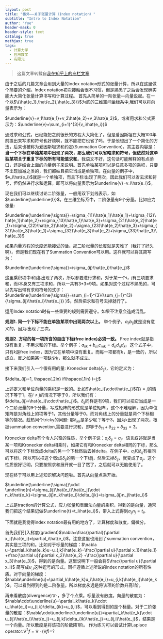 ```yaml
---
layout: post
title: "番外——关于张量计算（Index notation）"
subtitle: "Intro to Index Notation"
author: "Yue"
header-mask: 0
header-style: text
catalog: true
mathjax: true
tags:
  - 计算力学
  - 应用数学
  - 有限元
---
```


> 这篇文章转载自[我在知乎上的专栏文章](https://zhuanlan.zhihu.com/p/20783300)

由于之后的几篇文章会用到大量的index notation形式的张量计算，所以在这里做个简要的介绍。Index notation初次接触会很不习惯，但是熟悉了之后会发现确实能大大简化张量计算书写和计算过程。
首先从简单的一阶张量—向量说起。在一个以$\{\hat{e_1},\hat{e_2},\hat{e_3}\}$为底的三维空间坐标系中,我们可以将向量表示为：

$\underline{v}=v_1\hat{e_1}+v_2\hat{e_2}+v_3\hat{e_3}$，或者用求和公式表示为：$\underline{v}=\sum_{i=1}^{3}{v_i\hat{e_i}}$

通过求和公式，已经能把之前很长的方程大大简化了。但是爱因斯坦在大概100年前提出来写求和符号也好烦啊，就不能把它也省了吗。于是他想出了一个简化的方法，后来也被称为爱因斯坦求和约定(Summation Convention)。其主要内容是：**当一个下标在单独某项中出现了两次，那么我们可以省略求和符号，但依然对这单独某项关于重复下标的所有可能值求和**。我语文不好，这句话可能解释的有点拗口，还是结合上面的向量例子来说明。首先单独某项可以是任意多项的乘积，只要不出现加减之类的，我们都姑且把它当成是单独项。在向量的例子中，$v_i\hat{e_i}$就是一个单独项，而且下标i出现了两次，因此我们可以省去求和符号，但仍然进行求和运算。即可以将向量表示为$\underline{v}=v_i\hat{e_i}$。

现在我们可以继续讨论二阶张量，一般用双下划线表示，如$\underline{\underline{I}}$。在三维坐标系中，二阶张量有9个分量。比如应力张量:

$\underline{\underline{\sigma}}=\sigma_{11}\hat{e_1}\hat{e_1}+\sigma_{12}\hat{e_1}\hat{e_2}+\sigma_{13}\hat{e_1}\hat{e_3}+\sigma_{21}\hat{e_2}\hat{e_1}+\sigma_{22}\hat{e_2}\hat{e_2}+\sigma_{23}\hat{e_2}\hat{e_3}+\sigma_{31}\hat{e_3}\hat{e_1}+\sigma_{32}\hat{e_3}\hat{e_2}+\sigma_{33}\hat{e_3}\hat{e_3}$

如果向量方程的长度还能接受的话，那二阶张量的长度就是灾难了（我打了好久啊）。但是我们现在有了Summation Convention可以用。这样就可以将其简写为：

$\underline{\underline{\sigma}}=\sigma_{ij}\hat{e_i}\hat{e_j}$

这里乘积项中i和j各出现了两次，所以都要进行求和，对于某一个i，j有三项要求和，而i本身又有三项求和，所以一共有3*3=9项。如果对这个过程不熟悉的，可以先写出带有求和符号的式子：$\underline{\underline{\sigma}}=\sum_{i=1}^{3}{\sum_{j=1}^{3}{\sigma_{ij}\hat{e_i}\hat{e_j}} }$，然后把求和符号去掉就行了。

运用Index notation时有一些重要的规则需要遵守。如果不注意会造成混乱。

**规则1. 同一个下标不能在单独某项中出现两次以上。** 举个例子，$a_{ii}b_{ij}$就是没有意义的，因为$i$出现了三次。

**规则2. 方程的每一项所含的自由下标(free index)必须一致。** Free index就是指没有重复，不用求和的下标。举个例子：$a_{iik}+b_{m}c_{mk}=d_nd_nd_k$。这个式子中，只有$k$是free index，因为它在单项中没有重复。而每一项都有$k$，是一致的，所以成立，反之如果某一项缺少$k$，那么就不成立。

接下来我们引入一个很有用的量: Kronecker delta($\delta_{ij}$)，它的定义为：

$\delta_{ij}=1, \hspace{.2in} if\hspace{.1in} i=j;$

上述定义和单位向量的乘积是一致的。比如$\hat{e_i}\cdot\hat{e_j}$在$i=j$的情况下等于1，在$i\ne j$的情况下等于0，所以我们有：$\delta_{ij}=\hat{e_i}\cdot\hat{e_j}$。$\delta_{ij}$同样是有9项，我们可以把它当成是一个二阶张量的9个分量，写成矩阵的形式就是单位矩阵I。这个不难理解，因为单位矩阵是对角线上的项等于1，其他分量等于0。而对角线上的分量就是两个下标相等的情况。趁热问个tricky的问题: 那$\delta_{kk}$是多少呢？等于3，因为k出现了两次，根据summation convention,需要进行求和，即等于$\delta_{11}+\delta_{22}+\delta_{33}=3$。

Kronecker delta有个令人兴奋的性质，举个例子说：$a_i\delta_{ij}=a_j$。语言叙述就是当某一项和Kronecker delta相乘时，如果它有和Kronecker delta相同的下标，那么可以将这个下标改成delta的另一个下标然后去掉delta。在例子中，$a_i$和$\delta_{ij}$有相同的下标i，所以可以把这个$i$改成$\delta_{ij}$的另一个下标j，然后去掉$\delta_{ij}$，就变成了$a_j$。这个性质很好证明，只要按照求和展开就一目了然了，之后就可以无脑使用了。

现在终于可以用上述知识解决问题啦。首先从向量点乘开始。

$\underline{\underline{\sigma}}\cdot \underline{n}=\sigma_{ij}\hat{e_i}\hat{e_j}\cdot n_k\hat{e_k}=\sigma_{ij}n_k\hat{e_i}\delta_{jk}=\sigma_{ij}n_j\hat{e_i}$

上式是traction的计算公式，应力张量和表面法向量的乘积，得到的是向量，通常我们把这个结果记做$\underline{t}=t_i\hat{e_i}$，带入上式得到$\sigma_{ij}n_j=t_i$。

下面就是我觉得index notation最有用的地方了，计算梯度和散度，偏微分。

首先我们引入梯度(gradient)$\nabla=\frac{\partial}{\partial x_i}\hat{e_i}=\partial_i\hat{e_i}$，注意这里也用到了summation convention，其实是三项的和。比如对于标量的梯度：$\nabla u=\partial_k\hat{e_k}u=u_{,k}\hat{e_k}=\frac{\partial u}{\partial x_1}\hat{e_1} +\frac{\partial u}{\partial x_2}\hat{e_2} +\frac{\partial u}{\partial x_3}\hat{e_3}$，得到的是向量。这里说明下一般会将$\frac{\partial u}{\partial x_i}$ 简写成$u_{,i}$这种逗号的形式，同样遵循上述所说的index notation的所有性质。对于向量的梯度：$\nabla\underline{u}=\partial_k\hat{e_k}u_i\hat{e_i}=u_{i,k}\hat{e_i}\hat{e_k}$。可以看到得到的是二阶张量。所以梯度永远是将该项的阶数升高1阶。

再来看散度(divergence)$\nabla\cdot$，多了个点乘。标量没有散度。向量的散度为：$\nabla\cdot\underline{u}=\partial_k\hat{e_k}\cdot u_i\hat{e_i}=u_{i,k}\delta_{ik}=u_{i,i}$，可以看到得到的是个标量。对于二阶张量的散度：$\nabla\cdot\underline{\underline{u}}=\partial_k\hat{e_k}\cdot u_{ij}\hat{e_i}\hat{e_j}=u_{ij,k}\delta_{ik}\hat{e_j}=u_{ij,i}\hat{e_j}$，结果是一个向量。所以散度是将该项的阶数降1阶。
作为练习可以尝试计算Laplace operator:$\nabla^2f=\nabla\cdot(\nabla f)=$?
